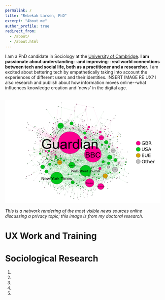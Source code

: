 ```yaml
---
permalink: /
title: "Rebekah Larsen, PhD"
excerpt: "About me"
author_profile: true
redirect_from: 
  - /about/
  - /about.html
---
```



I am a PhD candidate in Sociology at the [University of Cambridge](https://research.sociology.cam.ac.uk/profile/rebekah-larsen). <b>I am passionate about understanding--and improving--real world connections between tech and social life, both as a practitioner and a researcher.</b> I am excited about bettering tech by empathetically taking into account the experiences of different users and their identities. INSERT IMAGE RE UX? I also research and publish about how information moves online--what influences knowledge creation and 'news' in the digital age. 

<br/><img src='/images/rtbf-mapping.png'>

<i>This is a network rendering of the most visible news sources online discussing a privacy topic; this image is from my doctoral research.</i>

UX Work and Training
======



Sociological Research
======
1. 
1. 
1. 
1.   
1. 




